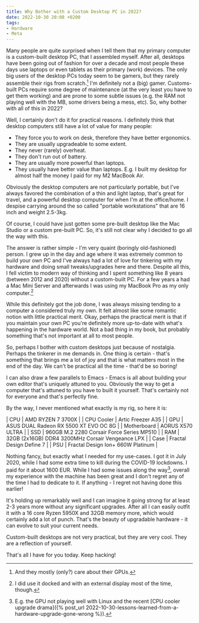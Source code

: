 ```yaml
---
title: Why Bother with a Custom Desktop PC in 2022?
date: 2022-10-30 20:08 +0200
tags:
- Hardware
- Meta
---
```


Many people are quite surprised when I tell them that my primary computer is a
custom-built desktop PC, that I assembled myself. After all, desktops have been
going out of fashion for over a decade and most people these days use laptops or
even tablets as their primary (work) devices. The only big users of the desktop
PCs today seem to be gamers, but they rarely assemble their rigs from
scratch.[^1] I'm definitely not a (big) gamer. Customs-built PCs require some
degree of maintenance (at the very least you have to get them working) and are
prone to some subtle issues (e.g. the RAM not playing well with the MB, some
drivers being a mess, etc). So, why bother with all of this in 2022?

Well, I certainly don't do it for practical reasons. I definitely think that
desktop computers still have a lot of value for many people:

- They force you to work on desk, therefore they have better ergonomics.
- They are usually upgradeable to some extent.
- They never (rarely) overheat.
- They don't run out of battery.
- They are usually more powerful than laptops.
- They usually have better value than laptops. E.g. I built my desktop for almost
half the money I paid for my M2 MacBook Air.

Obviously the desktop computers are not particularly portable, but I've always
favored the combination of a thin and light laptop, that's great for travel, and
a powerful desktop computer for when I'm at the office/home. I despise carrying
around the so called "portable workstations" that are 16 inch and weight
2.5-3kg.

Of course, I could have just gotten some pre-built desktop like the Mac Studio
or a custom pre-built PC. So, it's still not clear why I decided to go all the
way with this.

The answer is rather simple - I'm very quaint (boringly old-fashioned) person. I
grew up in the day and age where it was extremely common to build your own PC
and I've always had a lot of love for tinkering with my hardware and doing small
tweaks/upgrades here and there. Despite all this, I fell victim to modern way of
thinking and I spent something like 8 years (between 2012 and 2020) without a
custom-built PC. For a few years a had a Mac Mini Server and afterwards I was
using my MacBook Pro as my only computer.[^2]

While this definitely got the job done, I was always missing tending to a
computer a considered truly my own. It felt almost like some romantic notion
with little practical merit. Okay, perhaps the practical merit is that if you
maintain your own PC you're definitely more up-to-date with what's happening in
the hardware world. Not a bad thing in my book, but probably something that's
not important at all to most people.

So, perhaps I bother with custom desktops just because of nostalgia. Perhaps the
tinkerer in me demands in. One thing is certain - that's something that brings
me a lot of joy and that is what matters most in the end of the day. We can't be
practical all the time - that'd be so boring!

I can also draw a few parallels to Emacs - Emacs is all about building your
own editor that's uniquely attuned to you. Obviously the way to get a
computer that's attuned to you have to built it yourself. That's certainly not
for everyone and that's perfectly fine.

By the way, I never mentioned what exactly is my rig, so here it is:

| CPU | AMD RYZEN 7 3700X |
| CPU Cooler | Artic Freezer A35 |
| GPU | ASUS DUAL Radeon RX 5500 XT EVO OC 8G |
| Motherboard | AORUS X570 ULTRA |
| SSD | 960GB M.2 2280 Corsair Force Series MP510 |
| RAM | 32GB (2x16GB) DDR4 3200MHz Corsair Vengeance LPX |
| Case | Fractal Design Define 7 |
| PSU | Fractal Design Ion+ 660W Platinum |

Nothing fancy, but exactly what I needed for my use-cases. I got it in July 2020,
while I had some extra time to kill during the COVID-19 lockdowns. I paid for it
about 1600 EUR. While I had some issues along the way[^3], overall my experience
with the machine has been great and I don't regret any of the time I had to
dedicate to it. If anything - I regret not having done this earlier!

It's holding up remarkably well and I can imagine it going strong for at least 2-3 years more without any significant upgrades. After all I can easily outfit it with a 16 core Ryzen 5950X and 32GB memory more, which would certainly add a lot of punch. That's the beauty of upgradable hardware - it can evolve to suit your current needs.

Custom-built desktops are not very practical, but they are very cool. They are a reflection of yourself.

That's all I have for you today. Keep hacking!

[^1]: And they mostly (only?) care about their GPUs.
[^2]: I did use it docked and with an external display most of the time, though.
[^3]: E.g. the GPU not playing well with Linux and the recent [CPU cooler upgrade drama]({% post_url 2022-10-30-lessons-learned-from-a-hardware-upgrade-gone-wrong %}).
